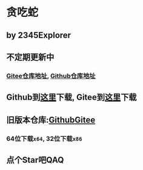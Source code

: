 # 贪吃蛇
## by 2345Explorer
## 不定期更新中
### [Gitee仓库地址](https://gitee.com/Explorer2345/snake), [Github仓库地址](https://github.com/2345Explorer/Snake)
## Github到[这里](https://github.com/2345Explorer/Snake/releases/latest)下载, Gitee到[这里](https://gitee.com/Explorer2345/Snake/releases)下载
## 旧版本仓库:[Github](https://github.com/2345Explorer/Snake-oldversions)[Gitee](https://gitee.com/Explorer2345/snake-oldversions)
### 64位下载`x64`, 32位下载`x86`
## 点个Star吧QAQ
